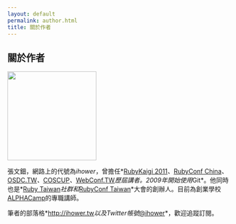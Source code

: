 ```yaml
---
layout: default
permalink: author.html
title: 關於作者
---
```


## 關於作者

<img src="http://ihower.tw/photo1.jpg" style="width: 200px;"/>

張文鈿，網路上的代號為*ihower*，曾擔任*[RubyKaigi 2011](http://rubykaigi.org/2011/en/schedule/details/17M05)*、*[RubyConf China](http://rubyconfchina.org)*、*[OSDC.TW](http://osdc.tw/)*、*[COSCUP](http://coscup.org)*、*[WebConf.TW](http://webconf.tw)*歷屆講者。2009年開始使用*Git*。他同時也是*[Ruby Taiwan](http://ruby.tw)*社群和*[RubyConf Taiwan](http://rubyconf.tw)*大會的創辦人。目前為創業學校[ALPHACamp](http://alphacamp.tw)的專職講師。

筆者的部落格*<http://ihower.tw>*以及Twitter帳號*[@ihower](http://twitter.com/ihower)*，歡迎追蹤訂閱。

